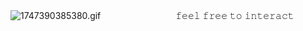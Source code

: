 ![1747390385380.gif](https://github.com/user-attachments/assets/27d7b924-42a6-47a4-bded-efd4754d4250)
ㅤㅤㅤㅤㅤㅤㅤㅤㅤ𝚏𝚎𝚎𝚕 𝚏𝚛𝚎𝚎 𝚝𝚘 𝚒𝚗𝚝𝚎𝚛𝚊𝚌𝚝